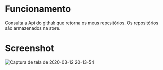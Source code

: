 # Funcionamento

Consulta a Api do github que retorna os meus repositórios. Os repositórios são armazenados na store.

# Screenshot

![Captura de tela de 2020-03-12 20-13-54](https://user-images.githubusercontent.com/53489804/76575589-63313100-649e-11ea-8baf-a79b6606e3e9.png)
